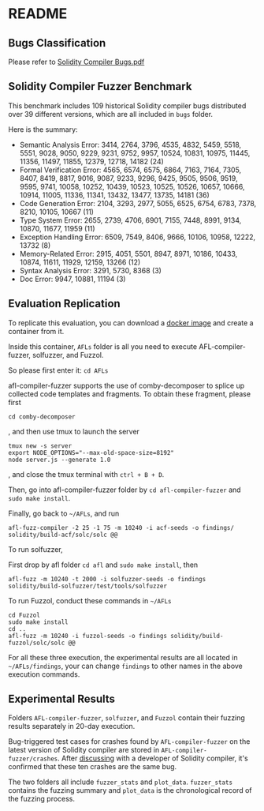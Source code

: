 # README

## Bugs Classification

Please refer to [Solidity Compiler Bugs.pdf](./Solidity%20Compiler%20Bugs.pdf)

## Solidity Compiler Fuzzer Benchmark

This benchmark includes 109 historical Solidity compiler bugs distributed over 39 different versions, which are all included in `bugs` folder.

Here is the summary:

+ Semantic Analysis Error: 3414, 2764, 3796, 4535, 4832, 5459, 5518, 5551, 9028, 9050, 9229, 9231, 9752, 9957, 10524, 10831, 10975, 11445, 11356, 11497, 11855, 12379, 12718, 14182 (24)
+ Formal Verification Error: 4565, 6574, 6575, 6864, 7163, 7164, 7305, 8407, 8419, 8817, 9016, 9087, 9233, 9296, 9425, 9505, 9506, 9519, 9595, 9741, 10058, 10252, 10439, 10523, 10525, 10526, 10657, 10666, 10914, 11005, 11336, 11341, 13432, 13477, 13735, 14181 (36)
+ Code Generation Error: 2104, 3293, 2977, 5055, 6525, 6754, 6783, 7378, 8210, 10105, 10667 (11)
+ Type System Error: 2655, 2739, 4706, 6901, 7155, 7448, 8991, 9134, 10870, 11677, 11959 (11)
+ Exception Handling Error: 6509, 7549, 8406, 9666, 10106, 10958, 12222, 13732 (8)
+ Memory-Related Error: 2915, 4051, 5501, 8947, 8971, 10186, 10433, 10874, 11611, 11929, 12159, 13266 (12)
+ Syntax Analysis Error: 3291, 5730, 8368 (3)
+ Doc Error: 9947, 10881, 11194 (3)

## Evaluation Replication

To replicate this evaluation, you can download a [docker image](https://hub.docker.com/repository/docker/mhypony/sol-fuzzer-benchmark/general) and create a container from it.

Inside this container, `AFLs` folder is all you need to execute AFL-compiler-fuzzer, solfuzzer, and Fuzzol.

So please first enter it: `cd AFLs`

afl-compiler-fuzzer supports the use of comby-decomposer to splice up collected code templates and fragments. To obtain these fragment, please first

```
cd comby-decomposer
```

, and then use tmux to launch the server

```
tmux new -s server
export NODE_OPTIONS="--max-old-space-size=8192"
node server.js --generate 1.0
```

, and close the tmux terminal with `ctrl + B + D`.

Then, go into afl-compiler-fuzzer folder by `cd afl-compiler-fuzzer` and `sudo make install`.

Finally, go back to `~/AFLs`, and run

```
afl-fuzz-compiler -2 25 -1 75 -m 10240 -i acf-seeds -o findings/ solidity/build-acf/solc/solc @@
```

To run solfuzzer,

First drop by afl folder `cd afl` and `sudo make install`, then

```
afl-fuzz -m 10240 -t 2000 -i solfuzzer-seeds -o findings solidity/build-solfuzzer/test/tools/solfuzzer
```

To run Fuzzol, conduct these commands in `~/AFLs`

```
cd Fuzzol
sudo make install
cd ..
afl-fuzz -m 10240 -i fuzzol-seeds -o findings solidity/build-fuzzol/solc/solc @@
```

For all these three execution, the experimental results are all located in `~/AFLs/findings`, your can change `findings` to other names in the above execution commands.

## Experimental Results

Folders `AFL-compiler-fuzzer`, `solfuzzer`, and `Fuzzol` contain their fuzzing results separately in 20-day execution.

Bug-triggered test cases for crashes found by `AFL-compiler-fuzzer` on the latest version of Solidity compiler are stored in `AFL-compiler-fuzzer/crashes`.
After [discussing](https://github.com/ethereum/solidity/issues/14719#issuecomment-1842628879) with a developer of Solidity compiler, it's confirmed that these ten crashes are the same bug.

The two folders all include `fuzzer_stats` and `plot_data`.
`fuzzer_stats` contains the fuzzing summary and `plot_data` is the chronological record of the fuzzing process. 

